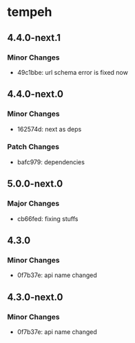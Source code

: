 # tempeh

## 4.4.0-next.1

### Minor Changes

- 49c1bbe: url schema error is fixed now

## 4.4.0-next.0

### Minor Changes

- 162574d: next as deps

### Patch Changes

- bafc979: dependencies

## 5.0.0-next.0

### Major Changes

- cb66fed: fixing stuffs

## 4.3.0

### Minor Changes

- 0f7b37e: api name changed

## 4.3.0-next.0

### Minor Changes

- 0f7b37e: api name changed
